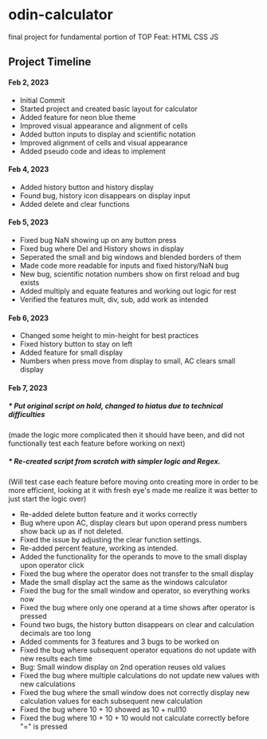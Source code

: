 # odin-calculator
final project for fundamental portion of TOP
Feat:
HTML
CSS
JS

## Project Timeline

#### Feb 2, 2023
* Initial Commit
* Started project and created basic layout for calculator
* Added feature for neon blue theme
* Improved visual appearance and alignment of cells
* Added button inputs to display and scientific notation
* Improved alignment of cells and visual appearance
* Added pseudo code and ideas to implement

#### Feb 4, 2023
* Added history button and history display
* Found bug, history icon disappears on display input
* Added delete and clear functions

#### Feb 5, 2023
* Fixed bug NaN showing up on any button press
* Fixed bug where Del and History shows in display
* Seperated the small and big windows and blended borders of them
* Made code more readable for inputs and fixed history/NaN bug
* New bug, scientific notation numbers show on first reload and bug exists
* Added multiply and equate features and working out logic for rest
* Verified the features mult, div, sub, add work as intended

#### Feb 6, 2023
* Changed some height to min-height for best practices
* Fixed history button to stay on left
* Added feature for small display
* Numbers when press move from display to small, AC clears small display

#### Feb 7, 2023
##### * Put original script on hold, changed to hiatus due to technical difficulties 
(made the logic more complicated then it should have been, and did not functionally test each feature before working on next)
##### * Re-created script from scratch with simpler logic and Regex. 
(Will test case each feature before moving onto creating more in order to be more efficient, looking at it with fresh eye's made me realize it was better to just start the logic over)
* Re-added delete button feature and it works correctly
* Bug where upon AC, display clears but upon operand press numbers show back up as if not deleted.
* Fixed the issue by adjusting the clear function settings.
* Re-added percent feature, working as intended.
* Added the functionality for the operands to move to the small display upon operator click
* Fixed the bug where the operator does not transfer to the small display
* Made the small display act the same as the windows calculator
* Fixed the bug for the small window and operator, so everything works now
* Fixed the bug where only one operand at a time shows after operator is pressed
* Found two bugs, the history button disappears on clear and calculation decimals are too long
* Added comments for 3 features and 3 bugs to be worked on
* Fixed the bug where subsequent operator equations do not update with new results each time
* Bug: Small window display on 2nd operation reuses old values
* Fixed the bug where multiple calculations do not update new values with new calculations
* Fixed the bug where the small window does not correctly display new calculation values for each subsequent new calculation
* Fixed the bug where 10 + 10 showed as 10 + null10
* Fixed the bug where 10 + 10 + 10 would not calculate correctly before "=" is pressed
